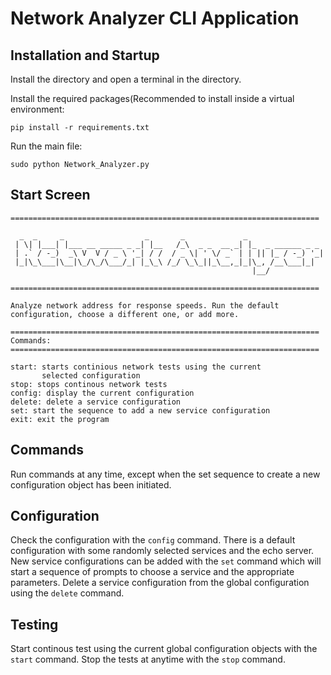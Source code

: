 # Network Analyzer CLI Application

## Installation and Startup

Install the directory and open a terminal in the directory.

Install the required packages(Recommended to install inside a virtual environment: 

`pip install -r requirements.txt`

Run the main file: 

`sudo python Network_Analyzer.py`

## Start Screen

```
=====================================================================        

  _  _     _                  _       _             _                 
 | \| |___| |___ __ _____ _ _| |__   /_\  _ _  __ _| |_  _ ______ _ _ 
 | .` / -_)  _\ V  V / _ \ '_| / /  / _ \| ' \/ _` | | || |_ / -_) '_|
 |_|\_\___|\__|\_/\_/\___/_| |_\_\ /_/ \_\_||_\__,_|_|\_, /__\___|_|  
                                                      |__/                     

=====================================================================

Analyze network address for response speeds. Run the default
configuration, choose a different one, or add more.

=====================================================================
Commands:
=====================================================================

start: starts continious network tests using the current
       selected configuration
stop: stops continous network tests
config: display the current configuration
delete: delete a service configuration
set: start the sequence to add a new service configuration
exit: exit the program
```

## Commands

Run commands at any time, except when the set sequence
to create a new configuration object has been initiated.

## Configuration

Check the configuration with the `config` command. There is a default 
configuration with some randomly selected services and the echo server. New 
service configurations can be added with the `set` command which will start 
a sequence of prompts to choose a service and the appropriate parameters. 
Delete a service configuration from the global configuration using the 
`delete` command.

## Testing

Start continous test using the current global configuration objects with the
`start` command. Stop the tests at anytime with the `stop` command. 






